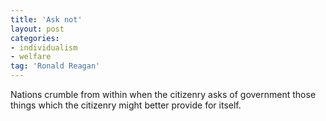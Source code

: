 ```yaml
---
title: 'Ask not'
layout: post
categories:
- individualism
- welfare
tag: 'Ronald Reagan'
---
```


Nations crumble from within when the citizenry asks of government those things which the citizenry might better provide for itself.